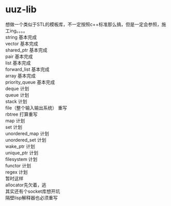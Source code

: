 # uuz-lib
想做一个类似于STL的模板库，不一定按照c++标准那么搞，但是一定会参照，施工ing。。。。<br>
string 基本完成<br>
vector 基本完成<br>
shared_ptr 基本完成<br>
pair 基本完成<br>
list 基本完成<br>
forward_list 基本完成<br>
array 基本完成<br>
priority_queue 基本完成<br>
deque 计划<br>
queue 计划<br>
stack 计划<br>
file（整个输入输出系统） 重写<br>
rbtree 打算重写<br>
map 计划<br>
set 计划<br>
unordered_map 计划<br>
unordered_set 计划<br>
wake_ptr 计划<br>
unique_ptr 计划<br>
filesystem 计划<br>
functor 计划<br>
regex 计划<br>
暂时这样<br>
allocator先欠着，逃<br>
其实还有个socket库想开坑<br>
隔壁lisp解释器也必须重写
